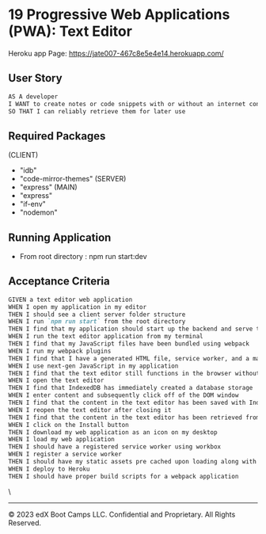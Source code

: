 # 19 Progressive Web Applications (PWA): Text Editor

Heroku app Page:
https://jate007-467c8e5e4e14.herokuapp.com/


## User Story

```md
AS A developer
I WANT to create notes or code snippets with or without an internet connection
SO THAT I can reliably retrieve them for later use
```

## Required Packages
(CLIENT)
- "idb"
- "code-mirror-themes"
(SERVER)
- "express"
(MAIN)
- "express"
- "if-env"
- "nodemon"

## Running Application
- From root directory :
npm run start:dev

## Acceptance Criteria

```md
GIVEN a text editor web application
WHEN I open my application in my editor
THEN I should see a client server folder structure
WHEN I run `npm run start` from the root directory
THEN I find that my application should start up the backend and serve the client
WHEN I run the text editor application from my terminal
THEN I find that my JavaScript files have been bundled using webpack
WHEN I run my webpack plugins
THEN I find that I have a generated HTML file, service worker, and a manifest file
WHEN I use next-gen JavaScript in my application
THEN I find that the text editor still functions in the browser without errors
WHEN I open the text editor
THEN I find that IndexedDB has immediately created a database storage
WHEN I enter content and subsequently click off of the DOM window
THEN I find that the content in the text editor has been saved with IndexedDB
WHEN I reopen the text editor after closing it
THEN I find that the content in the text editor has been retrieved from our IndexedDB
WHEN I click on the Install button
THEN I download my web application as an icon on my desktop
WHEN I load my web application
THEN I should have a registered service worker using workbox
WHEN I register a service worker
THEN I should have my static assets pre cached upon loading along with subsequent pages and static assets
WHEN I deploy to Heroku
THEN I should have proper build scripts for a webpack application
```

\






- - -
© 2023 edX Boot Camps LLC. Confidential and Proprietary. All Rights Reserved.
